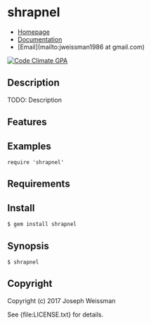 # shrapnel

* [Homepage](https://rubygems.org/gems/shrapnel)
* [Documentation](http://rubydoc.info/gems/shrapnel/frames)
* [Email](mailto:jweissman1986 at gmail.com)

[![Code Climate GPA](https://codeclimate.com/github//shrapnel/badges/gpa.svg)](https://codeclimate.com/github//shrapnel)

## Description

TODO: Description

## Features

## Examples

    require 'shrapnel'

## Requirements

## Install

    $ gem install shrapnel

## Synopsis

    $ shrapnel

## Copyright

Copyright (c) 2017 Joseph Weissman

See {file:LICENSE.txt} for details.
